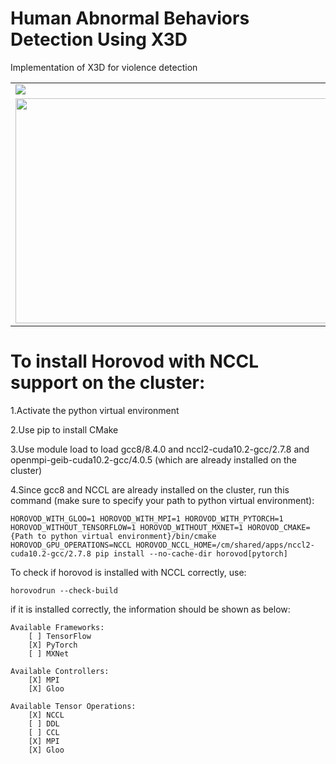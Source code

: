 # Human Abnormal Behaviors Detection Using X3D

Implementation of X3D for violence detection

<table style="border:0px">
   <tr>
       <td><img src="x3d_from_hvd_official/assets/video01.gif" frame=void rules=none></td>
       <td><img src="x3d_from_hvd_official/assets/video02.gif" frame=void rules=none></td>
   </tr>
   <tr>
      <td><div aligh=center><img width = "640" height = "360" src="x3d_from_hvd_official/assets/video03.gif" frame=void rules=none></td>
      <td><div aligh=center><img width = "640" height = "360" src="x3d_from_hvd_official/assets/video04.gif" frame=void rules=none></td>
   </tr>
</table>




# To install Horovod with NCCL support on the cluster:

1.Activate the python virtual environment

2.Use pip to install CMake

3.Use module load to load gcc8/8.4.0 and nccl2-cuda10.2-gcc/2.7.8 and openmpi-geib-cuda10.2-gcc/4.0.5 (which are already installed on the cluster)

4.Since gcc8 and NCCL are already installed on the cluster, run this command (make sure to specify your path to python virtual environment):

    HOROVOD_WITH_GLOO=1 HOROVOD_WITH_MPI=1 HOROVOD_WITH_PYTORCH=1 HOROVOD_WITHOUT_TENSORFLOW=1 HOROVOD_WITHOUT_MXNET=1 HOROVOD_CMAKE={Path to python virtual environment}/bin/cmake HOROVOD_GPU_OPERATIONS=NCCL HOROVOD_NCCL_HOME=/cm/shared/apps/nccl2-cuda10.2-gcc/2.7.8 pip install --no-cache-dir horovod[pytorch]

To check if horovod is installed with NCCL correctly, use:

    horovodrun --check-build

if it is installed correctly, the information should be shown as below:

    Available Frameworks:
        [ ] TensorFlow
        [X] PyTorch
        [ ] MXNet

    Available Controllers:
        [X] MPI
        [X] Gloo

    Available Tensor Operations:
        [X] NCCL
        [ ] DDL
        [ ] CCL
        [X] MPI
        [X] Gloo 
